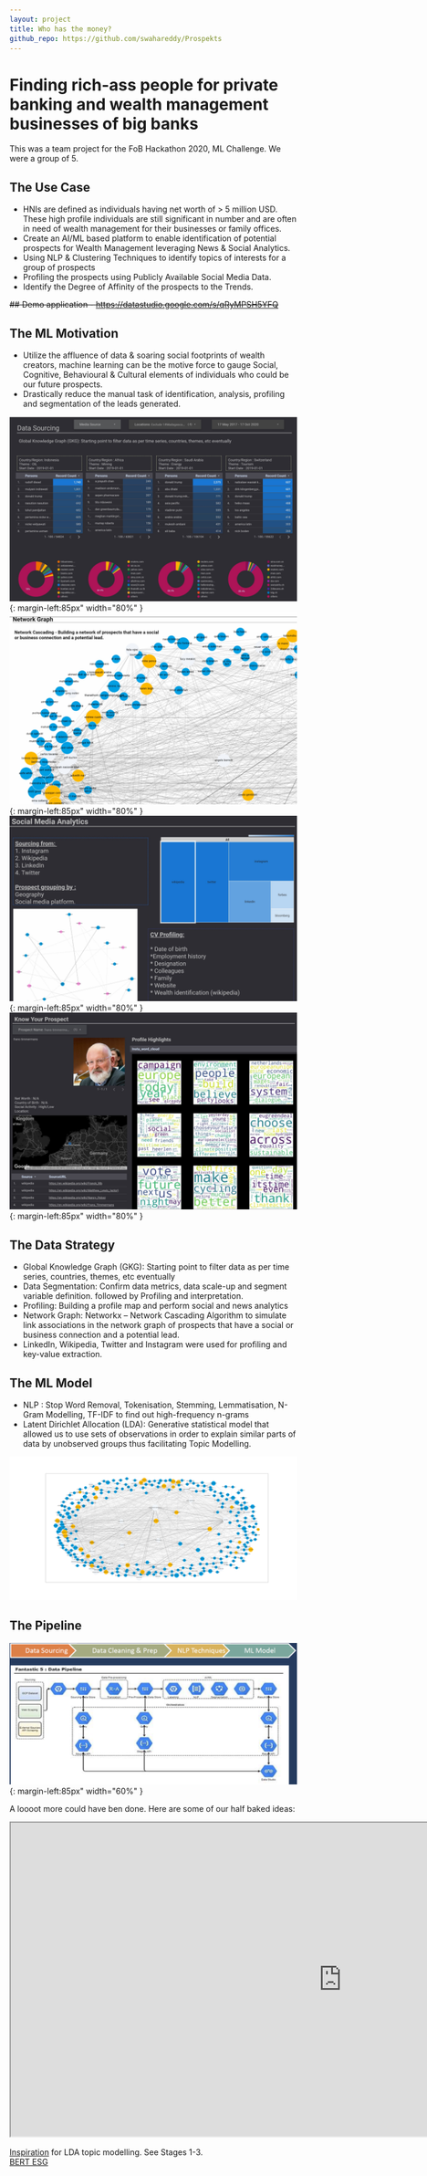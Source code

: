 ```yaml
---
layout: project
title: Who has the money?
github_repo: https://github.com/swahareddy/Prospekts
---
```

# Finding rich-ass people for private banking and wealth management businesses of big banks
This was a team project for the FoB Hackathon 2020, ML Challenge. We were a group of 5.

## The Use Case
- HNIs are defined as individuals having net worth of > 5 million USD. These high profile individuals are still significant in number and are often in need of wealth management for their businesses or family offices.
- Create an AI/ML based platform to enable identification of potential prospects for Wealth Management leveraging News & Social Analytics.
- Using NLP & Clustering Techniques to identify topics of interests for a group of prospects
- Profiling the prospects using Publicly Available Social Media Data.
- Identify the Degree of Affinity of the prospects to the Trends.

<s>## Demo application - https://datastudio.google.com/s/qRyMPSH5YFQ</s>

## The ML Motivation
- Utilize the affluence of data & soaring social footprints of wealth creators, machine learning can be the motive force to gauge Social, Cognitive, Behavioural & Cultural elements of individuals who could be our future prospects.
- Drastically reduce the manual task of identification, analysis, profiling and segmentation of the leads generated.

![](prospekts_fob_hackathon/UI%20screenshots/screen2.jpg){: margin-left:85px" width="80%" }
![](prospekts_fob_hackathon/UI%20screenshots/screen5.jpg){: margin-left:85px" width="80%" }
![](prospekts_fob_hackathon/UI%20screenshots/screen6.jpg){: margin-left:85px" width="80%" }
![](prospekts_fob_hackathon/UI%20screenshots/screen7.jpg){: margin-left:85px" width="80%" } 

## The Data Strategy
- Global Knowledge Graph (GKG): Starting point to filter data as per time series, countries, themes, etc eventually
- Data Segmentation: Confirm data metrics, data scale-up and segment variable definition. followed by Profiling and interpretation.
- Profiling: Building a profile map and perform social and news analytics
- Network Graph: Networkx – Network Cascading Algorithm to simulate link associations in the network graph of prospects that have a social or business connection and a potential lead.
- LinkedIn, Wikipedia, Twitter and Instagram were used for profiling and key-value extraction. 

## The ML Model
- NLP : Stop Word Removal, Tokenisation, Stemming, Lemmatisation, N-Gram Modelling, TF-IDF to find out high-frequency n-grams
- Latent Dirichlet Allocation (LDA): Generative statistical model that allowed us to use sets of observations in order to explain similar parts of data by unobserved groups thus facilitating Topic Modelling.

![](prospekts_fob_hackathon/People%20Network,%20t=3.png)


## The Pipeline
![](prospekts_fob_hackathon/pipeline.png){: margin-left:85px" width="60%" }

A loooot more could have ben done. Here are some of our half baked ideas: 
<iframe src="https://docs.google.com/spreadsheets/d/e/2PACX-1vRLgVwqxvfwdTPAbQPXJ8V3sk50lQP8rRL5pg4c2cDnU9O6JmM1rk3k9qdI46GfDU8JZ9rAGEckOPtp/pubhtml?gid=0&amp;single=true&amp;widget=true&amp;headers=false" width="1160" height="550"></iframe>


[Inspiration](https://databricks.com/notebooks/esg_notebooks/01_esg_report.html) for LDA topic modelling. See Stages 1-3.<br>
<a href="https://github.com/mukut03/ESG-BERT" target="_blank">BERT ESG</a>
